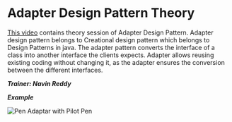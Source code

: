 # Adapter Design Pattern Theory

[This video](https://www.youtube.com/watch?v=5-xqFjo\_jC8\&list=PLsyeobzWxl7r2ZX1fl-7CKnayxHJA\_1ol\&index=6) contains theory session of Adapter Design Pattern. Adapter design pattern belongs to Creational design pattern which belongs to Design Patterns in java. The adapter pattern converts the interface of a class into another interface the clients expects. Adapter allows reusing existing coding without changing it, as the adapter ensures the conversion between the different interfaces.

_**Trainer: Navin Reddy**_

_**Example**_

![Pen Adaptar with Pilot Pen](https://i.imgur.com/1yQ22YU.png)
